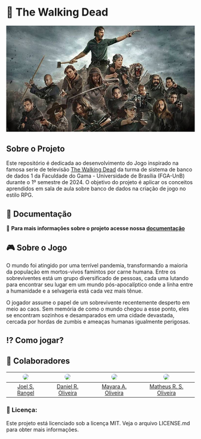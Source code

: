 # 🧟 The Walking Dead

![logo](/assets/planejamento/The-Walking-Dead.jpg)


## Sobre o Projeto

Este repositório é dedicada ao desenvolvimento do Jogo inspirado na famosa serie de televisão [The Walking Dead](https://www.youtube.com/watch?v=6Z6ijZa3EXw)  da turma de sistema de banco de dados 1 da Faculdade do Gama - Universidade de Brasília (FGA-UnB) durante o 1º semestre de 2024. O objetivo do projeto é aplicar os conceitos aprendidos em sala de aula sobre banco de dados na criação de jogo no estilo RPG.

## 📄 Documentação
:open_file_folder: **Para mais informações sobre o projeto acesse nossa <a href="https://sbd1.github.io/2024.1-The_Walking_Dead/#/">documentação</a>**

## 🎮 Sobre o Jogo

O mundo foi atingido por uma terrível pandemia, transformando a maioria da população em mortos-vivos famintos por carne humana. Entre os sobreviventes está um grupo diversificado de pessoas, cada uma lutando para encontrar seu lugar em um mundo pós-apocalíptico onde a linha entre a humanidade e a selvageria está cada vez mais tênue.

O jogador assume o papel de um sobrevivente recentemente desperto em meio ao caos. Sem memória de como o mundo chegou a esse ponto, eles se encontram sozinhos e desamparados em uma cidade devastada, cercada por hordas de zumbis e ameaças humanas igualmente perigosas.

## :interrobang: Como jogar?

## :handshake: Colaboradores

| <img src="https://avatars.githubusercontent.com/u/98978800?v=4" width="100px" style="border-radius: 50%;"> | <img src="https://avatars.githubusercontent.com/u/71887425?v=4" width="100px" style="border-radius: 50%;"> | <img src="https://avatars.githubusercontent.com/u/67807684?v=4" width="100px" style="border-radius: 50%;"> | <img src="https://avatars.githubusercontent.com/u/108437995?v=4" width="100px" style="border-radius: 50%;"> |
|:----------------------------------------------------------:|:------------------------------------------------:|:-------------------------------------------------------------:|:----------------------------------------------------:|
|[Joel S. Rangel](https://github.com/JoelSRangel)      | [Daniel R. Oliveira](https://github.com/DanRocha18)     | [Mayara A. Oliveira](https://github.com/Mayara-tech.png)      | [Matheus R. S. Oliveira](https://github.com/matheusfga)      |

### 📝 Licença:

Este projeto está licenciado sob a licença MIT. Veja o arquivo LICENSE.md para obter mais informações.





